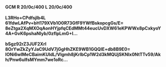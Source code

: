 #### GCM R 20/0c/400 L 20/0c/400
**L3RHo+CPdfsjlb4L**<br/>**61fdwLAfPv+bH179XVb1O0R73GfF9YWfBskopcgGs/E=**<br/>**8eZtga2XqMXOqAonHYjpfqCEdMMt44eucUvDXW61eKPWWx8pCxkyoY4A+GvK6pshaNlyb/0zflpLmG+I...**<br/><br/>
**bSgz92rZ3JUF2Xrl**<br/>**8OrYwZkZyYJaC9UdV7jGgHhZKE9WB1GQQIE+db8B9E0=**<br/>**IONi6wlMeCBaimKUIdL/Vlgmh8jKrlbCp1W2d3kMQUjSKNlx0NtTTv59/Akh/Pnw6uIfsMYmm7we1oRc...**